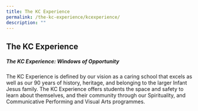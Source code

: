 ```yaml
---
title: The KC Experience
permalink: /the-kc-experience/kcexperience/
description: ""
---
```

## The KC Experience

##### _The KC Experience: Windows of Opportunity_

The KC Experience is defined by our vision as a caring school that excels as well as our 90 years of history, heritage, and belonging to the larger Infant Jesus family. The KC Experience offers students the space and safety to learn about themselves, and their community through our Spirituality, and Communicative Performing and Visual Arts programmes.